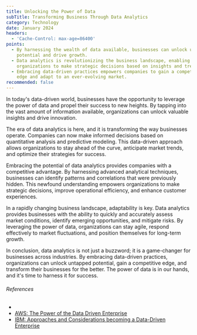```yaml
---
title: Unlocking the Power of Data
subTitle: Transforming Business Through Data Analytics
category: Technology
date: January 2024
headers:
  - 'Cache-Control: max-age=86400'
points:
  - By harnessing the wealth of data available, businesses can unlock untapped
    potential and drive growth.
  - Data analytics is revolutionizing the business landscape, enabling
    organizations to make strategic decisions based on insights and trends.
  - Embracing data-driven practices empowers companies to gain a competitive
    edge and adapt to an ever-evolving market.
recommended: false
---
```


In today's data-driven world, businesses have the opportunity to leverage the
power of data and propel their success to new heights. By tapping into the vast
amount of information available, organizations can unlock valuable insights and
drive innovation.

The era of data analytics is here, and it is transforming the way businesses
operate. Companies can now make informed decisions based on quantitative
analysis and predictive modeling. This data-driven approach allows organizations
to stay ahead of the curve, anticipate market trends, and optimize their
strategies for success.

Embracing the potential of data analytics provides companies with a competitive
advantage. By harnessing advanced analytical techniques, businesses can identify
patterns and correlations that were previously hidden. This newfound
understanding empowers organizations to make strategic decisions, improve
operational efficiency, and enhance customer experiences.

In a rapidly changing business landscape, adaptability is key. Data analytics
provides businesses with the ability to quickly and accurately assess market
conditions, identify emerging opportunities, and mitigate risks. By leveraging
the power of data, organizations can stay agile, respond effectively to market
fluctuations, and position themselves for long-term growth.

In conclusion, data analytics is not just a buzzword; it is a game-changer for
businesses across industries. By embracing data-driven practices, organizations
can unlock untapped potential, gain a competitive edge, and transform their
businesses for the better. The power of data is in our hands, and it's time to
harness it for success.

###### References

- [](https://www.mckinsey.com/capabilities/quantumblack/our-insights/the-data-driven-enterprise-of-2025)
- [AWS: The Power of the Data Driven Enterprise](https://aws.amazon.com/executive-insights/content/the-power-of-the-data-driven-enterprise/)
- [IBM: Approaches and Considerations becoming a Data-Driven Enterprise](https://www.ibm.com/blogs/digitale-perspektive/2023/03/approaches-and-considerations-becoming-a-data-driven-enterprise/)

